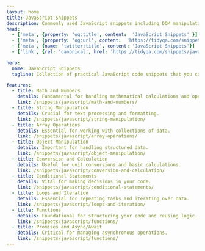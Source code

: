 ```yaml
---
layout: home
title: JavaScript Snippets
description: Commonly used JavaScript snippets including DOM manipulation, Array and Object managements.
head:
  - ['meta', {property: 'og:title', content:  'JavaScript Snippets' }]
  - ['meta', {property: 'og:url', content:  'https://tidyqa.com/snippets/javascript/' }] 
  - ['meta', {name: 'twitter:title', content: 'JavaScript Snippets'}]
  - ['link', {rel: 'canonical', href: 'https://tidyqa.com/snippets/javascript/'}]

hero:
  name: JavaScript Snippets
  tagline: Collection of practical JavaScript code snippets that you can use in your projects.

features:
  - title: Math and Numbers
    details: Fundamental for handling mathematical calculations and operations.
    link: /snippets/javascript/math-and-numbers/
  - title: String Manipulation
    details: Crucial for text processing and formatting.
    link: /snippets/javascript/string-manipulation/
  - title: Array Operations
    details: Essential for working with collections of data.
    link: /snippets/javascript/array-operations/
  - title: Object Manipulation
    details: Important for handling structured data.
    link: /snippets/javascript/object-manipulation/
  - title: Conversion and Calculation
    details: Useful for unit conversions and basic calculations.
    link: /snippets/javascript/conversion-and-calculation/
  - title: Conditional Statements
    details: Vital for making decisions in your code.
    link: /snippets/javascript/conditional-statements/
  - title: Loops and Iteration
    details: Essential for repeating tasks and iterating over data.
    link: /snippets/javascript/loops-and-iteration/
  - title: Functions
    details: Foundational for structuring your code and reusing logic.
    link: /snippets/javascript/functions/
  - title: Promises and Async/Await
    details: Critical for managing asynchronous operations.
    link: /snippets/javascript/functions/
---
```

